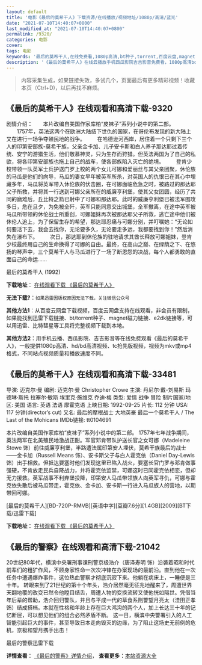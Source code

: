 ```yaml
---
layout: default
title: '电影《最后的莫希干人》下载资源/在线播放/视频地址/1080p/高清/蓝光'
date: "2021-07-10T14:40:07+0800"
last_modified_at: "2021-07-10T14:40:07+0800"
permalink: /9320/
categories: 电影
cover:
tags: 电影
keywords: '最后的莫希干人,在线免费看,1080p高清,bt种子,torrent,百度云盘,magnet,磁力链,迅雷下载资源'
description: '《最后的莫希干人》在线云播放手机西瓜影院吉吉影音免费看，1080p高清bd/hd未删减完整版和tc抢先枪版，mkv/mp4格式，附带bt/torrent种子、magnet/磁力链、百度云盘、网盘资源迅雷下载链接'
---
```


>内容采集生成，如果链接失效，多试几个，页面最后有更多精彩视频！收藏本页（Ctrl+D)，以后再找不麻烦。


## 《最后的莫希干人》在线观看和高清下载-9320

剧情介绍：　　本片改编自美国作家库柏“皮袜子”系列小说中的第二部。 　　1757年，英法这两个在欧洲大陆结下世仇的国家，在哥伦布发现的新大陆上又在进行一场争夺殖民地的战争。 　　在哈德逊河西岸，居住着一个只剩下三个人的印第安部族-莫希干族，父亲金卡加、儿子安卡斯和白人养子那达耶过着传统、安宁的游猎生活，他们敬慕神灵，只为生存而狩猎。但英法两国为了自己的私欲，将各印第安部族也拖上自己的战车，使各部族陷入灭亡的绝境。 　　登肯少校带领一队英军士兵护送门罗上校的两个女儿可娜和爱丽丝与其父亲团聚，休伦族的马瓜是他们的向导，马瓜的妻女早年被英军所杀，对英国人的仇恨已在其心中埋藏多年，马瓜将英军带入休伦族的伏击圈，在可娜面临危急之时，被路过的那达耶父子所救，并将其一行送到可娜父亲所在的威廉亨利堡，使其父女团圆，经历了共同的磨难后，丘比特之箭已射中了可娜和那达耶。此时的威廉亨利堡已被法军围攻多日，危在旦夕，为免被全歼，英军只能同意交出城堡，全军撤离，在途中英军被马瓜所带领的休伦战士所重创，可娜姐妹再次被那达耶父子所救，逃亡途中他们被休伦人追上，为了保留生存的希望，那达耶忍痛与可娜分别，并叮嘱她：“无论如何要活下去，我会去找你，无论要多久，无论要走多远，我都要找到你！”然后消失在瀑布下。 　　次日，那达耶到休伦族的驻地请求其酋长释放可娜姐妹，登肯少校最终用自己的生命换得了可娜的自由。最终，在高山之巅、在绿荫之下、在悠扬的琴声中，三个莫希干人与马瓜进行了一场了断恩怨的决战，每个人都勇敢的直面自己的命运……


最后的莫希干人 (1992)

**下载地址**： [在线观看下载 《最后的莫希干人》](https://www.btbtdy.me/btdy/dy9644.html) 


**无法下载?**：`如果迅雷因版权原因无法下载，关注微信公众号 `

**其他方法1**：从百度云网盘下载视频，百度云网盘支持在线观看，非会员有限制，如果能找到迅雷下载链接、bt/torrent种子、magnet磁力链接、e2dk链接等，可以用迅雷、比特彗星等工具将完整视频下载到本地。

**其他方法2**：用手机云播、西瓜影院、吉吉影音等在线免费观看《最后的莫希干人》，一般提供1080p高清、hd/bd高清视频、tc抢先版视频，视频为mkv或mp4格式，不同站点视频质量和播放速度不同。


## 《最后的莫希干人》在线观看和高清下载-33481

导演: 迈克尔·曼 编剧: 迈克尔·曼 Christopher Crowe 主演: 丹尼尔·戴-刘易斯 玛德琳·斯托 拉塞尔·敏斯 埃里克·施维克 乔迪·梅 类型: 爱情 战争 冒险 制片国家/地区: 美国 语言: 英语 法语 摩霍克语 上映日期: 1992-09-25 片长: 112 分钟 USA: 117 分钟(director’s cut) 又名: 最后的摩根战士 大地英豪 最后一个莫希干人 / The Last of the Mohicans IMDb链接: tt0104691

本片改编自美国作家库柏“皮袜子”系列小说中的第二部。 1757年七年战争期间，英法两军在北美殖民地激战正酣。军官邓肯带队护送长官之女可娜（Madeleine Stowe 饰）前往威廉亨利堡，半路遭法属印第安人埋伏，莫希干族最后的战士——金卡加（Russell Means 饰）、安卡斯父子与白人霍克依（Daniel Day-Lewis 饰）出手相救。但抵达要塞时他们发现这里已陷入战火，要塞长官门罗与邓肯做事强硬，不肯放走民兵自降战力，并将霍克依监禁，可娜这时已同霍克依相恋，但却无力援救。英军战事不利弃堡投降，印第安人马瓜带领族人向英军寻仇，可娜与霍克依失散后被马瓜带走，霍克依、金卡加、安卡斯一行进入马瓜族人的营地，以期带回可娜。


[最后的莫希干人][BD-720P-RMVB][英语中字][豆瓣7.6分][1.4GB][2009][BT下载/迅雷下载]

**下载地址**： [在线观看下载 《最后的莫希干人》](https://www.btdx8.com/torrent/the_last_of_the_mohicans_1992.html) 


## 《最后的警察》在线观看和高清下载-21042

20世纪80年代，横滨中央署刑事课刑警京极浩介（唐泽寿明 饰）沿袭着昭和时代前辈们的粗犷作风，不顾身家性命一次次冲锋在办案现场的最前沿。直到他在一次任务中遭遇爆炸事件，这位热血警察才彻底沉寂下来。他躺在病床上，一睡便是三十年。 转眼来到了21世纪的第十个年头，浩介居然毫无征兆地醒来了，周遭世界天翻地覆的改变已然令他瞠目结舌，周遭人物的变换流转又使他恍如隔世。凭借当年后辈的帮助，浩介回归警队，并且与平成一代的草食系刑警望月亮太（洼田正孝 饰）结成搭档。本就在性格和年龄上存在巨大鸿沟的两个人，加上长达三十年的记忆断层，可以想见他们的组合必然矛盾不断。 这一日，横滨中央警署引入的人工智能引起巨大的事件，甚至导致日本走向毁灭的边缘，为了阻止这场史无前例的危机，京极和望月携手出击！


最后的警察迅雷下载

**详情查看**： [《最后的警察》详情介绍](/movie/21042/)， **查看更多**：[本站资源大全](/movie/t/all/)

